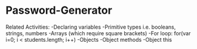 # Password-Generator

Related Activities:
-Declaring variables
-Primitive types i.e. booleans, strings, numbers
-Arrays (which require square brackets)
-For loop: for(var i=0; i < students.length; i++)
-Objects
-Object methods
-Object this
